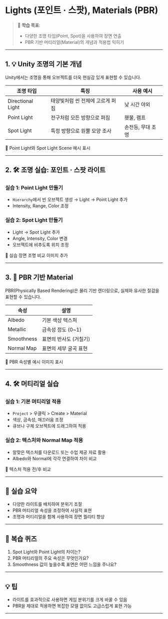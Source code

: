 # Lights (포인트 · 스팟), Materials (PBR)
 
> 🎯 **학습 목표**:
> - 다양한 조명 타입(Point, Spot)을 사용하여 장면 연출
> - PBR 기반 머티리얼(Material)의 개념과 적용법 익히기

---

## 1. 💡 Unity 조명의 기본 개념

Unity에서는 조명을 통해 오브젝트를 더욱 현실감 있게 표현할 수 있습니다.

| 조명 타입 | 특징 | 사용 예시 |
|-----------|------|-----------|
| Directional Light | 태양빛처럼 씬 전체에 고르게 퍼짐 | 낮 시간 야외 |
| Point Light | 전구처럼 모든 방향으로 퍼짐 | 횃불, 램프 |
| Spot Light | 특정 방향으로 원뿔 모양 조사 | 손전등, 무대 조명 |

📸 Point Light와 Spot Light Scene 예시 표시

---

## 2. 🛠 조명 실습: 포인트 · 스팟 라이트

### 실습 1: Point Light 만들기
- `Hierarchy`에서 빈 오브젝트 생성 → Light → Point Light 추가
- Intensity, Range, Color 조정

### 실습 2: Spot Light 만들기
- Light → Spot Light 추가
- Angle, Intensity, Color 변경
- 오브젝트에 비추도록 위치 조정

📸 실습 장면 조명 비교 이미지 추가

---

## 3. 🧱 PBR 기반 Material

PBR(Physically Based Rendering)은 물리 기반 렌더링으로, 실제와 유사한 질감을 표현할 수 있습니다.

| 속성 | 설명 |
|------|------|
| Albedo | 기본 색상 텍스처 |
| Metallic | 금속성 정도 (0~1) |
| Smoothness | 표면의 반사도 (거칠기) |
| Normal Map | 표면의 세부 굴곡 표현 |

📸 PBR 속성별 예시 이미지 표시

---

## 4. 🛠 머티리얼 실습

### 실습 1: 기본 머티리얼 적용
- `Project` > 우클릭 > Create > Material
- 색상, 금속성, 매끄러움 조정
- 큐브나 구체 오브젝트에 드래그하여 적용

### 실습 2: 텍스처와 Normal Map 적용
- 알맞은 텍스처를 다운로드 또는 수업 제공 자료 활용
- Albedo와 Normal에 각각 연결하여 차이 비교

📸 텍스처 적용 전/후 비교

---

## 🔄 실습 요약

- 다양한 라이트를 배치하여 분위기 조절
- PBR 머티리얼 속성을 조정하여 사실적 표현
- 조명과 머티리얼을 함께 사용하여 장면 퀄리티 향상

---

## 🧠 복습 퀴즈

1. Spot Light와 Point Light의 차이는?
2. PBR 머티리얼의 주요 속성은 무엇인가요?
3. Smoothness 값이 높을수록 표면은 어떤 느낌을 주나요?

---

## 💡 팁

- 라이트를 효과적으로 사용하면 게임 분위기를 크게 바꿀 수 있음
- PBR을 제대로 적용하면 복잡한 모델 없이도 고급스럽게 표현 가능

---

